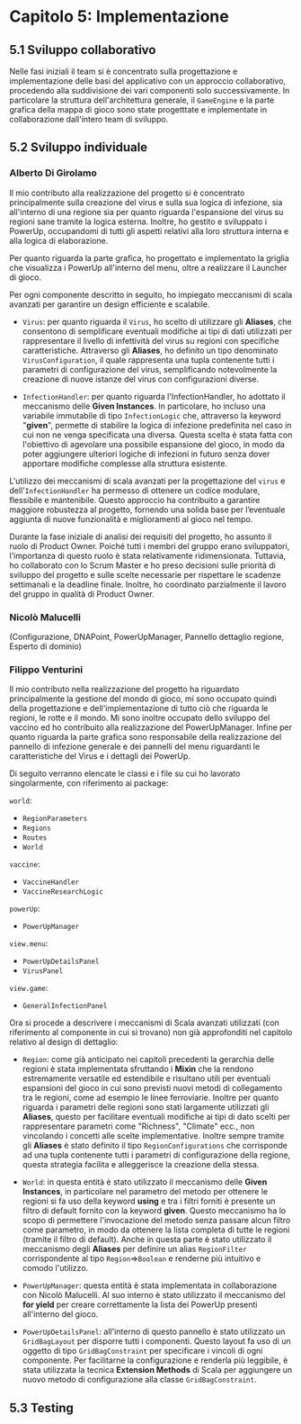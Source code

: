 # Capitolo 5: Implementazione

## 5.1 Sviluppo collaborativo

Nelle fasi iniziali il team si è concentrato sulla progettazione e implementazione delle basi del applicativo con un approccio collaborativo, procedendo alla suddivisione dei vari componenti solo successivamente. In particolare la struttura dell'architettura generale, il `GameEngine` e la parte grafica della mappa di gioco sono state progetttate e implementate in collaborazione dall'intero team di sviluppo.

## 5.2 Sviluppo individuale

### Alberto Di Girolamo

Il mio contributo alla realizzazione del progetto si è concentrato principalmente sulla creazione del virus e sulla sua logica di infezione, sia all'interno di una regione sia per quanto riguarda l'espansione del virus su regioni sane tramite la logica esterna. Inoltre, ho gestito e sviluppato i PowerUp, occupandomi di tutti gli aspetti relativi alla loro struttura interna e alla logica di elaborazione.

Per quanto riguarda la parte grafica, ho progettato e implementato la griglia che visualizza i PowerUp all'interno del menu, oltre a realizzare il Launcher di gioco.

Per ogni componente descritto in seguito, ho impiegato meccanismi di scala avanzati per garantire un design efficiente e scalabile.

- `Virus`: per quanto riguarda il `Virus`, ho scelto di utilizzare gli **Aliases**, che consentono di semplificare eventuali modifiche ai tipi di dati utilizzati per rappresentare il livello di infettività del virus su regioni con specifiche caratteristiche. Attraverso gli **Aliases**, ho definito un tipo denominato `VirusConfiguration`, il quale rappresenta una tupla contenente tutti i parametri di configurazione del virus, semplificando notevolmente la creazione di nuove istanze del virus con configurazioni diverse.

- `InfectionHandler`: per quanto riguarda l'InfectionHandler, ho adottato il meccanismo delle **Given Instances**. In particolare, ho incluso una variabile immutabile di tipo `InfectionLogic` che, attraverso la keyword "**given**", permette di stabilire la logica di infezione predefinita nel caso in cui non ne venga specificata una diversa. Questa scelta è stata fatta con l'obiettivo di agevolare una possibile espansione del gioco, in modo da poter aggiungere ulteriori logiche di infezioni in futuro senza dover apportare modifiche complesse alla struttura esistente.

L'utilizzo dei meccanismi di scala avanzati per la progettazione del `virus` e dell'`InfectionHandler` ha permesso di ottenere un codice modulare, flessibile e mantenibile. Questo approccio ha contribuito a garantire maggiore robustezza al progetto, fornendo una solida base per l’eventuale aggiunta di nuove funzionalità e miglioramenti al gioco nel tempo.

Durante la fase iniziale di analisi dei requisiti del progetto, ho assunto il ruolo di Product Owner. Poiché tutti i membri del gruppo erano sviluppatori, l'importanza di questo ruolo è stata relativamente ridimensionata. Tuttavia, ho collaborato con lo Scrum Master e ho preso decisioni sulle priorità di sviluppo del progetto e sulle scelte necessarie per rispettare le scadenze settimanali e la deadline finale. Inoltre, ho coordinato parzialmente il lavoro del gruppo in qualità di Product Owner.

### Nicolò Malucelli
(Configurazione, DNAPoint, PowerUpManager, Pannello dettaglio regione, Esperto di dominio)

### Filippo Venturini

Il mio contributo nella realizzazione del progetto ha riguardato principalmente la gestione del mondo di gioco, mi sono occupato quindi della progettazione e dell'implementazione di tutto ciò che riguarda le regioni, le rotte e il mondo. Mi sono inoltre occupato dello sviluppo del vaccino ed ho contribuito alla realizzazione del PowerUpManager. Infine per quanto riguarda la parte grafica sono responsabile della realizzazione del pannello di infezione generale e dei pannelli del menu riguardanti le caratteristiche del Virus e i dettagli dei PowerUp.

Di seguito verranno elencate le classi e i file su cui ho lavorato singolarmente, con riferimento ai package:

`world`:
- `RegionParameters`
- `Regions`
- `Routes`
- `World`

`vaccine`:
- `VaccineHandler`
- `VaccineResearchLogic`

`powerUp`:
- `PowerUpManager`

`view.menu`:
- `PowerUpDetailsPanel`
- `VirusPanel`

`view.game`:
- `GeneralInfectionPanel`

Ora si procede a descrivere i meccanismi di Scala avanzati utilizzati (con riferimento al componente in cui si trovano) non già approfonditi nel capitolo relativo al design di dettaglio:

- `Region`: come già anticipato nei capitoli precedenti la gerarchia delle regioni è stata implementata sfruttando i **Mixin** che la rendono estremamente versatile ed estendibile e risultano utili per eventuali espansioni del gioco in cui sono previsti nuovi metodi di collegamento tra le regioni, come ad esempio le linee ferroviarie. Inoltre per quanto riguarda i parametri delle regioni sono stati largamente utilizzati gli **Aliases**, questo per facilitare eventuali modifiche ai tipi di dato scelti per rappresentare parametri come "Richness", "Climate" ecc., non vincolando i concetti alle scelte implementative. Inoltre sempre tramite gli **Aliases** è stato definito il tipo `RegionConfigurations` che corrisponde ad una tupla contenente tutti i parametri di configurazione della regione, questa strategia facilita e alleggerisce la creazione della stessa.

- `World`: in questa entità è stato utilizzato il meccanismo delle **Given Instances**, in particolare nel parametro del metodo per ottenere le regioni si fa uso della keyword **using** e tra i filtri forniti è presente un filtro di default fornito con la keyword **given**. Questo meccanismo ha lo scopo di permettere l'invocazione del metodo senza passare alcun filtro come parametro, in modo da ottenere la lista completa di tutte le regioni (tramite il filtro di default).
Anche in questa parte è stato utilizzato il meccanismo degli **Aliases** per definire un alias `RegionFilter` corrispondente al tipo `Region`=>`Boolean` e renderne più intuitivo e comodo l'utilizzo.

- `PowerUpManager`: questa entità è stata implementata in collaborazione con Nicolò Malucelli. Al suo interno è stato utilizzato il meccanismo del **for yield** per creare correttamente la lista dei PowerUp presenti all'interno del gioco.

- `PowerUpDetailsPanel`: all'interno di questo pannello è stato utilizzato un `GridBagLayout` per disporre tutti i componenti. Questo layout fa uso di un oggetto di tipo `GridBagConstraint` per specificare i vincoli di ogni componente. Per facilitarne la configurazione e renderla più leggibile, è stata utilizzata la tecnica **Extension Methods** di Scala per aggiungere un nuovo metodo di configurazione alla classe `GridBagConstraint`.

## 5.3 Testing

